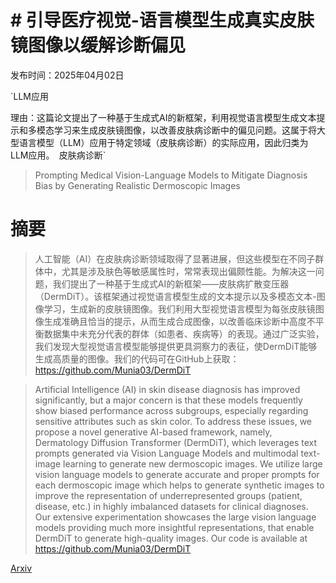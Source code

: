 # # 引导医疗视觉-语言模型生成真实皮肤镜图像以缓解诊断偏见

发布时间：2025年04月02日

`LLM应用

理由：这篇论文提出了一种基于生成式AI的新框架，利用视觉语言模型生成文本提示和多模态学习来生成皮肤镜图像，以改善皮肤病诊断中的偏见问题。这属于将大型语言模型（LLM）应用于特定领域（皮肤病诊断）的实际应用，因此归类为LLM应用。` `皮肤病诊断`

> Prompting Medical Vision-Language Models to Mitigate Diagnosis Bias by Generating Realistic Dermoscopic Images

# 摘要

> 人工智能（AI）在皮肤病诊断领域取得了显著进展，但这些模型在不同子群体中，尤其是涉及肤色等敏感属性时，常常表现出偏颇性能。为解决这一问题，我们提出了一种基于生成式AI的新框架——皮肤病扩散变压器（DermDiT）。该框架通过视觉语言模型生成的文本提示以及多模态文本-图像学习，生成新的皮肤镜图像。我们利用大型视觉语言模型为每张皮肤镜图像生成准确且恰当的提示，从而生成合成图像，以改善临床诊断中高度不平衡数据集中未充分代表的群体（如患者、疾病等）的表现。通过广泛实验，我们发现大型视觉语言模型能够提供更具洞察力的表征，使DermDiT能够生成高质量的图像。我们的代码可在GitHub上获取：https://github.com/Munia03/DermDiT

> Artificial Intelligence (AI) in skin disease diagnosis has improved significantly, but a major concern is that these models frequently show biased performance across subgroups, especially regarding sensitive attributes such as skin color. To address these issues, we propose a novel generative AI-based framework, namely, Dermatology Diffusion Transformer (DermDiT), which leverages text prompts generated via Vision Language Models and multimodal text-image learning to generate new dermoscopic images. We utilize large vision language models to generate accurate and proper prompts for each dermoscopic image which helps to generate synthetic images to improve the representation of underrepresented groups (patient, disease, etc.) in highly imbalanced datasets for clinical diagnoses. Our extensive experimentation showcases the large vision language models providing much more insightful representations, that enable DermDiT to generate high-quality images. Our code is available at https://github.com/Munia03/DermDiT

[Arxiv](https://arxiv.org/abs/2504.01838)